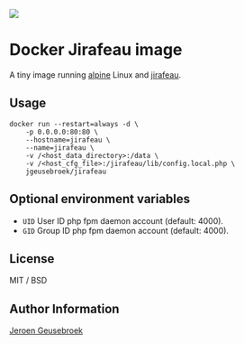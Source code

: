 [![](https://images.microbadger.com/badges/image/jgeusebroek/jirafeau.svg)](https://microbadger.com/images/jgeusebroek/jirafeau "Get your own image badge on microbadger.com")
# Docker Jirafeau image

A tiny image running [alpine](https://github.com/gliderlabs/docker-alpine) Linux and [jirafeau](https://gitlab.com/mojo42/Jirafeau).

## Usage

	docker run --restart=always -d \
		-p 0.0.0.0:80:80 \
		--hostname=jirafeau \
		--name=jirafeau \
		-v /<host_data_directory>:/data \
		-v /<host_cfg_file>:/jirafeau/lib/config.local.php \
		jgeusebroek/jirafeau

## Optional environment variables

* `UID` User ID php fpm daemon account (default: 4000).
* `GID` Group ID php fpm daemon account (default: 4000).

## License

MIT / BSD

## Author Information

[Jeroen Geusebroek](http://jeroengeusebroek.nl/)